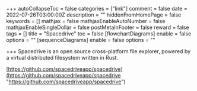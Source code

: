 +++
autoCollapseToc = false
categories = ["link"]
comment = false
date = 2022-07-26T03:00:00Z
description = ""
hiddenFromHomePage = false
keywords = []
mathjax = false
mathjaxEnableAutoNumber = false
mathjaxEnableSingleDollar = false
postMetaInFooter = false
reward = false
tags = []
title = "Spacedrive"
toc = false
[flowchartDiagrams]
enable = false
options = ""
[sequenceDiagrams]
enable = false
options = ""

+++
Spacedrive is an open source cross-platform file explorer, powered by a virtual distributed filesystem written in Rust.

[https://github.com/spacedriveapp/spacedrive](https://github.com/spacedriveapp/spacedrive "https://github.com/spacedriveapp/spacedrive")
